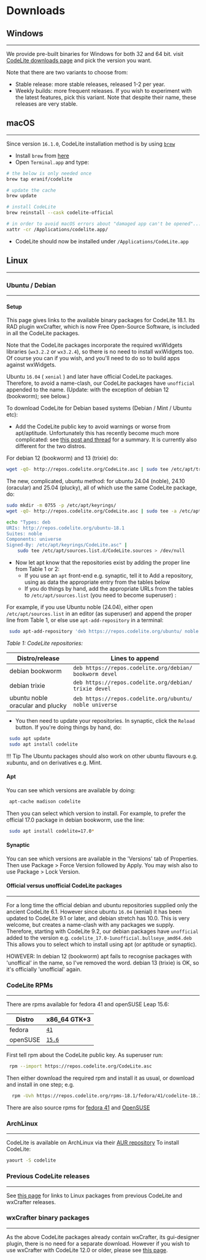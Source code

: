 # Downloads

## Windows
---

We provide pre-built binaries for Windows for both 32 and 64 bit.
visit [CodeLite downloads page][1] and pick the version you want.

Note that there are two variants to choose from:

- Stable release: more stable releases, released 1-2 per year.
- Weekly builds: more frequent releases.
   If you wish to experiment with the latest features, pick this variant.
  Note that despite their name, these releases are very stable.

## macOS
---

Since version `16.1.0`, CodeLite installation method is by using [`brew`][9]

- Install `brew` from [here][9]
- Open `Terminal.app` and type:

```bash
# the below is only needed once
brew tap eranif/codelite

# update the cache
brew update

# install CodeLite
brew reinstall --cask codelite-official

# in order to avoid macOS errors about "damaged app can't be opened"...
xattr -cr /Applications/codelite.app/
```

- CodeLite should now be installed under `/Applications/CodeLite.app`

## Linux
---

### Ubuntu / Debian
---

#### Setup

This page gives links to the available binary packages for CodeLite 18.1. Its RAD plugin wxCrafter, which is now Free Open-Source Software,
is included in all the CodeLite packages.

Note that the CodeLite packages incorporate the required wxWidgets libraries (`wx3.2.2` or `wx3.2.4`), so there is no need to install wxWidgets too.
Of course you can if you wish, and you'll need to do so to build apps against wxWidgets.

Ubuntu `16.04` ( `xenial` ) and later have official CodeLite packages. Therefore, to avoid a name-clash, our CodeLite packages have `unofficial` appended to the name. (Update: with the exception of debian 12 (bookworm); see below.)

To download CodeLite for Debian based systems (Debian / Mint / Ubuntu etc):

- Add the CodeLite public key to avoid warnings or worse from apt/aptitude. Unfortunately this has recently become much more complicated: see [this post and thread][20] for a summary. It is currently also different for the two distros.

For debian 12 (bookworm) and 13 (trixie) do:
```bash
wget -qO- http://repos.codelite.org/CodeLite.asc | sudo tee /etc/apt/trusted.gpg.d/CodeLite.asc
```
The new, complicated, ubuntu method: for ubuntu 24.04 (noble), 24.10 (oracular) and 25.04 (plucky), all of which use the same CodeLite package, do:
```bash
sudo mkdir -m 0755 -p /etc/apt/keyrings/
wget -qO- http://repos.codelite.org/CodeLite.asc | sudo tee -a /etc/apt/keyrings/CodeLite.asc > /dev/null

echo "Types: deb
URIs: http://repos.codelite.org/ubuntu-18.1
Suites: noble
Components: universe
Signed-By: /etc/apt/keyrings/CodeLite.asc" |
    sudo tee /etc/apt/sources.list.d/CodeLite.sources > /dev/null
```


- Now let apt know that the repositories exist by adding the proper line from Table 1 or 2:
    - If you use an `apt` front-end e.g. synaptic, tell it to Add a repository, using as data the appropriate entry from the tables below
    - If you do things by hand, add the appropriate URLs from the tables to `/etc/apt/sources.list` (you need to become superuser) :

For example, if you use Ubuntu noble (24.04), either open `/etc/apt/sources.list` in an editor (as superuser) and append the proper line
from Table 1, or else use `apt-add-repository` in a terminal:

```bash
 sudo apt-add-repository 'deb https://repos.codelite.org/ubuntu/ noble universe'
```

*Table 1: CodeLite repositories:*

Distro/release 	| Lines to append
----------------|---------------------------
debian bookworm	| `deb https://repos.codelite.org/debian/ bookworm devel`
debian trixie	| `deb https://repos.codelite.org/debian/ trixie devel`
ubuntu noble oracular and plucky   |	`deb https://repos.codelite.org/ubuntu/ noble universe`

- You then need to update your repositories. In synaptic, click the `Reload` button. If you're doing things by hand, do:

```bash
 sudo apt update
 sudo apt install codelite
```

!!! Tip
    The Ubuntu packages should also work on other ubuntu flavours e.g. xubuntu, and on derivatives e.g. Mint.

#### Apt

You can see which versions are available by doing:

```bash
 apt-cache madison codelite
```

Then you can select which version to install. For example, to prefer the official 17.0 package in debian bookworm, use the line:

```bash
 sudo apt install codelite=17.0*
```


#### Synaptic

You can see which versions are available in the 'Versions' tab of Properties. Then use Package > Force Version followed by Apply.
You may wish also to use Package > Lock Version.

#### Official versus unofficial CodeLite packages
---

For a long time the official debian and ubuntu repositories supplied only the ancient CodeLite 6.1. However since ubuntu `16.04` (xenial) it has been updated to
CodeLite 9.1 or later, and debian stretch has 10.0. This is very welcome, but creates a name-clash with any packages we supply.
Therefore, starting with CodeLite 9.2, our debian packages have `unofficial` added to the version e.g. `codelite_17.0-1unofficial.bullseye_amd64.deb`
This allows you to select which to install using apt (or aptitude or synaptic).

HOWEVER: In debian 12 (bookworm) apt fails to recognise packages with 'unoffical' in the name, so I've removed the word. debian 13 (trixie) is OK, so it's officially 'unofficial' again.


### CodeLite RPMs
---

There are rpms available for fedora 41 and openSUSE Leap 15.6:

Distro	| x86_64 GTK+3
--------|----------------
fedora	| [`41`][12] 
openSUSE | [`15.6`][15]


First tell rpm about the CodeLite public key. As superuser run:

```bash
 rpm --import https://repos.codelite.org/CodeLite.asc
```

Then either download the required rpm and install it as usual, or download and install in one step; e.g.

```bash
  rpm -Uvh https://repos.codelite.org/rpms-18.1/fedora/41/codelite-18.1.0-1.fc41.x86_64.rpm
```

There are also source rpms for [fedora 41][2] and [OpenSUSE][4]

### ArchLinux
---

CodeLite is available on ArchLinux via their [AUR repository][5]
To install CodeLite:

```bash
yaourt -S codelite
```


### Previous CodeLite releases
---

See [this page](./oldDownloads/Repositories16.md) for links to Linux packages from previous CodeLite and wxCrafter releases.

### wxCrafter binary packages
---

As the above CodeLite packages already contain wxCrafter, its gui-designer plugin, there is no need for a separate download. However if you wish to use wxCrafter with CodeLite 12.0 or older, please see [this page](./oldDownloads/Repositories12.md).

[1]: https://downloads.codelite.org
[2]: https://repos.codelite.org/rpms-18.1/fedora/codelite-18.1.0-1.fc41.src.rpm

[4]: https://repos.codelite.org/rpms-18.1/suse/codelite-18.1.0-1.suse.src.rpm
[5]: https://aur.archlinux.org/packages/codelite/


[12]: https://repos.codelite.org/rpms-18.1/fedora/41/codelite-18.1.0-1.fc41.x86_64.rpm

[13]: https://repos.codelite.org/rpms-17.0/suse/15.4/codelite-17.0-1.suse.x86_64.rpm

[15]: https://repos.codelite.org/rpms-18.1/suse/15.6/codelite-18.1.0-1.suse15.6.x86_64.rpm

[9]: https://brew.sh

[20]: [https://askubuntu.com/questions/1286545/what-commands-exactly-should-replace-the-deprecated-apt-key/1307181#1307181]
